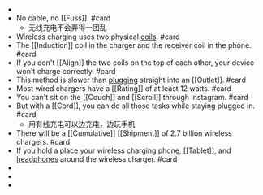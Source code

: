 -
- No cable, no [[Fuss]]. #card
	- 无线充电不会弄得一团乱
- Wireless charging uses two physical [coils]([[Coil]]). #card
- The [[Induction]] coil in the charger and the receiver coil in the phone. #card
- If you don't [[Align]] the two coils on the top of each other, your device won't charge correctly. #card
- This method is slower than [plugging]([[Plug]]) straight into an [[Outlet]]. #card
- Most wired chargers have a [[Rating]] of at least 12 watts. #card
- You can't sit on the [[Couch]] and [[Scroll]] through Instagram. #card
- But with a [[Cord]], you can do all those tasks while staying plugged in. #card
	- 用有线充电可以边充电，边玩手机
- There will be a [[Cumulative]] [[Shipment]] of 2.7 billion wireless chargers. #card
- If you hold a place your wireless charging phone, [[Tablet]], and [headphones]([[Headphone]]) around the wireless charger. #card
-
-
-